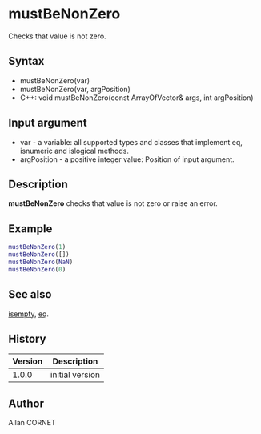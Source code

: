 

# mustBeNonZero

Checks that value is not zero.

## Syntax

- mustBeNonZero(var)
- mustBeNonZero(var, argPosition)
- C++: void mustBeNonZero(const ArrayOfVector& args, int argPosition)

## Input argument

 - var - a variable: all supported types and classes that implement eq, isnumeric and islogical methods.
 - argPosition - a positive integer value: Position of input argument.

## Description


  <p><b>mustBeNonZero</b> checks that value is not zero or raise an error.</p>


## Example

```matlab
mustBeNonZero(1)
mustBeNonZero([])
mustBeNonZero(NaN)
mustBeNonZero(0)
```

## See also

[isempty](../types/isempty.md), [eq](eq.html).
## History

|Version|Description|
|------|------|
|1.0.0|initial version|


## Author

Allan CORNET




